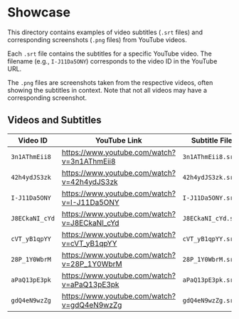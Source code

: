 # Showcase

This directory contains examples of video subtitles (`.srt` files) and corresponding screenshots (`.png` files) from YouTube videos.

Each `.srt` file contains the subtitles for a specific YouTube video. The filename (e.g., `I-J11Da5ONY`) corresponds to the video ID in the YouTube URL.

The `.png` files are screenshots taken from the respective videos, often showing the subtitles in context. Note that not all videos may have a corresponding screenshot.

## Videos and Subtitles

| Video ID      | YouTube Link                                | Subtitle File       | Screenshot File     |
|---------------|---------------------------------------------|---------------------|---------------------|
| `3n1AThmEii8` | https://www.youtube.com/watch?v=3n1AThmEii8 | `3n1AThmEii8.srt`   | `3n1AThmEii8.png`   |
| `42h4ydJS3zk` | https://www.youtube.com/watch?v=42h4ydJS3zk | `42h4ydJS3zk.srt`   | `42h4ydJS3zk.png`   |
| `I-J11Da5ONY` | https://www.youtube.com/watch?v=I-J11Da5ONY | `I-J11Da5ONY.srt`   | `I-J11Da5ONY.png`   |
| `J8ECkaNI_cYd` | https://www.youtube.com/watch?v=J8ECkaNI_cYd | `J8ECkaNI_cYd.srt` | `J8ECkaNI_cYd.png` |
| `cVT_yB1qpYY` | https://www.youtube.com/watch?v=cVT_yB1qpYY | `cVT_yB1qpYY.srt` | N/A |
| `28P_1Y0WbrM` | https://www.youtube.com/watch?v=28P_1Y0WbrM | `28P_1Y0WbrM.srt` | N/A |
| `aPaQ13pE3pk` | https://www.youtube.com/watch?v=aPaQ13pE3pk | `aPaQ13pE3pk.srt` | N/A |
| `gdQ4eN9wzZg` | https://www.youtube.com/watch?v=gdQ4eN9wzZg | `gdQ4eN9wzZg.srt` | N/A |
